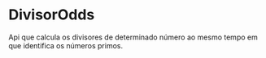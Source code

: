 # DivisorOdds

Api que calcula os divisores de determinado número ao mesmo tempo em que identifica os números primos.
